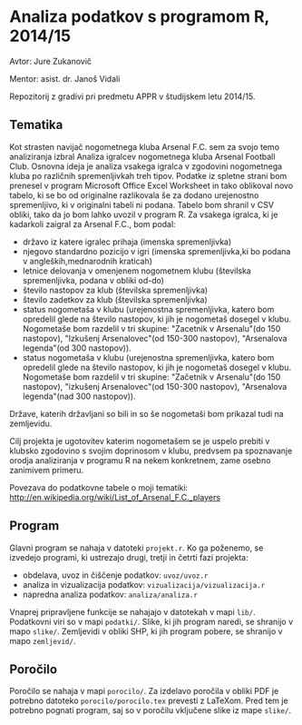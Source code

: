 # Analiza podatkov s programom R, 2014/15

Avtor: Jure Zukanovič

Mentor: asist. dr. Janoš Vidali

Repozitorij z gradivi pri predmetu APPR v študijskem letu 2014/15.

## Tematika

Kot strasten navijač nogometnega kluba Arsenal F.C. sem za svojo temo analiziranja izbral Analiza igralcev nogometnega kluba Arsenal Football Club. Osnovna ideja je analiza vsakega igralca v zgodovini nogometnega kluba po različnih spremenljivkah treh tipov. Podatke iz spletne strani bom prenesel v program  Microsoft Office Excel Worksheet in tako oblikoval novo tabelo, ki se bo od originalne razlikovala še za dodano urejenostno spremenljivo, ki v originalni tabeli ni podana. Tabelo bom shranil v CSV obliki, tako da jo bom lahko uvozil v program  R. Za vsakega igralca, ki je kadarkoli zaigral za Arsenal F.C., bom podal: 
- državo iz katere igralec prihaja (imenska spremenljivka)
- njegovo standardno pozicijo v igri (imenska spremenljivka,ki bo podana v angleških,mednarodnih kraticah)
- letnice delovanja v omenjenem nogometnem klubu (številska spremenljivka, podana v obliki od-do)
- število nastopov za klub (številska spremenljivka)
- število zadetkov za klub (številska spremenljivka)
- status nogometaša v klubu (urejenostna spremenljivka, katero bom opredelil glede na število nastopov, ki jih je nogometaš dosegel v klubu. Nogometaše bom razdelil v tri skupine: "Zacetnik v Arsenalu"(do 150 nastopov), "Izkušenj Arsenalovec"(od 150-300 nastopov), "Arsenalova legenda"(od 300 nastopov)).
- status nogometaša v klubu (urejenostna spremenljivka, katero bom opredelil glede na število nastopov, ki jih je nogometaš dosegel v klubu. Nogometaše bom razdelil v tri skupine: "Začetnik v Arsenalu"(do 150 nastopov), "izkušenj Arsenalovec"(od 150-300 nastopov), "Arsenalova legenda"(nad 300 nastopov)).

Države, katerih državljani so bili in so še nogometaši bom prikazal tudi na zemljevidu.

Cilj projekta je ugotovitev katerim nogometašem se je uspelo prebiti v klubsko zgodovino s svojim doprinosom v klubu, predvsem pa spoznavanje orodja analiziranja v programu R na nekem konkretnem, zame osebno zanimivem primeru. 

Povezava do podatkovne tabele o moji tematiki: 
http://en.wikipedia.org/wiki/List_of_Arsenal_F.C._players

## Program

Glavni program se nahaja v datoteki `projekt.r`. Ko ga poženemo, se izvedejo
programi, ki ustrezajo drugi, tretji in četrti fazi projekta:

* obdelava, uvoz in čiščenje podatkov: `uvoz/uvoz.r`
* analiza in vizualizacija podatkov: `vizualizacija/vizualizacija.r`
* napredna analiza podatkov: `analiza/analiza.r`

Vnaprej pripravljene funkcije se nahajajo v datotekah v mapi `lib/`. Podatkovni
viri so v mapi `podatki/`. Slike, ki jih program naredi, se shranijo v mapo
`slike/`. Zemljevidi v obliki SHP, ki jih program pobere, se shranijo v mapo
`zemljevid/`.

## Poročilo

Poročilo se nahaja v mapi `porocilo/`. Za izdelavo poročila v obliki PDF je
potrebno datoteko `porocilo/porocilo.tex` prevesti z LaTeXom. Pred tem je
potrebno pognati program, saj so v poročilu vključene slike iz mape `slike/`.
